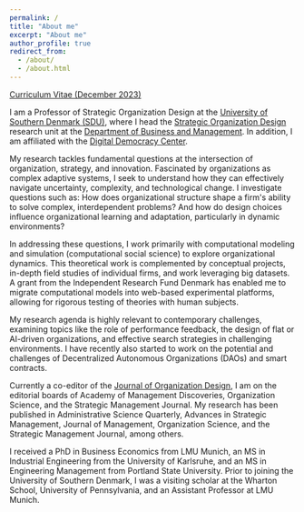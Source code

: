 ```yaml
---
permalink: /
title: "About me"
excerpt: "About me"
author_profile: true
redirect_from:
  - /about/
  - /about.html
---
```


[Curriculum Vitae (December 2023)](http://oliverbaumann.github.io/files/Oliver_Baumann_CV_December2023.pdf)

I am a Professor of Strategic Organization Design at the [University of Southern Denmark (SDU)](https://sdu.dk), where I head the [Strategic Organization Design](http://www.sod-research.com) research unit at the [Department of Business and Management](https://www.sdu.dk/en/om-sdu/institutter-centre/i_virksomhedsledelse). In addition, I am affiliated with the [Digital Democracy Center](www.sdu.dk/ddc). 

My research tackles fundamental questions at the intersection of organization, strategy, and innovation. Fascinated by organizations as complex adaptive systems, I seek to understand how they can effectively navigate uncertainty, complexity, and technological change. I investigate questions such as: How does organizational structure shape a firm's ability to solve complex, interdependent problems? And how do design choices influence organizational learning and adaptation, particularly in dynamic environments?

In addressing these questions, I work primarily with computational modeling and simulation (computational social science) to explore organizational dynamics. This theoretical work is complemented by conceptual projects, in-depth field studies of individual firms, and work leveraging big datasets. A grant from the Independent Research Fund Denmark has enabled me to migrate computational models into web-based experimental platforms, allowing for rigorous testing of theories with human subjects.

My research agenda is highly relevant to contemporary challenges, examining topics like the role of performance feedback, the design of flat or AI-driven organizations, and effective search strategies in challenging environments. I have recently also started to work on the potential and challenges of Decentralized Autonomous Organizations (DAOs) and smart contracts.

Currently a co-editor of the [Journal of Organization Design](https://www.springer.com/journal/41469), I am on the editorial boards of Academy of Management Discoveries, Organization Science, and the Strategic Management Journal. My research has been published in Administrative Science Quarterly, Advances in Strategic Management, Journal of Management, Organization Science, and the Strategic Management Journal, among others.

I received a PhD in Business Economics from LMU Munich, an MS in Industrial Engineering from the University of Karlsruhe, and an MS in Engineering Management from Portland State University. Prior to joining the University of Southern Denmark, I was a visiting scholar at the Wharton School, University of Pennsylvania, and an Assistant Professor at LMU Munich.
